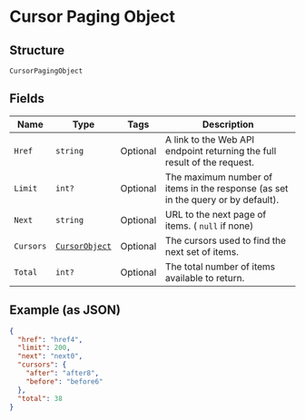 
# Cursor Paging Object

## Structure

`CursorPagingObject`

## Fields

| Name | Type | Tags | Description |
|  --- | --- | --- | --- |
| `Href` | `string` | Optional | A link to the Web API endpoint returning the full result of the request. |
| `Limit` | `int?` | Optional | The maximum number of items in the response (as set in the query or by default). |
| `Next` | `string` | Optional | URL to the next page of items. ( `null` if none) |
| `Cursors` | [`CursorObject`](../../doc/models/cursor-object.md) | Optional | The cursors used to find the next set of items. |
| `Total` | `int?` | Optional | The total number of items available to return. |

## Example (as JSON)

```json
{
  "href": "href4",
  "limit": 200,
  "next": "next0",
  "cursors": {
    "after": "after8",
    "before": "before6"
  },
  "total": 38
}
```

